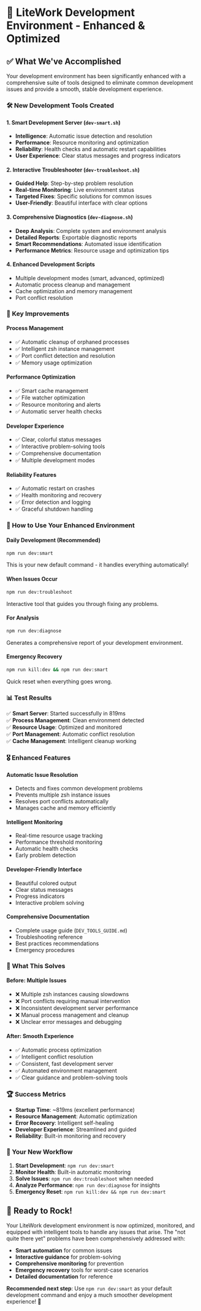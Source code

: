# 🚀 LiteWork Development Environment - Enhanced & Optimized

## ✅ What We've Accomplished

Your development environment has been significantly enhanced with a comprehensive suite of tools designed to eliminate common development issues and provide a smooth, stable development experience.

### 🛠️ New Development Tools Created

#### 1. **Smart Development Server** (`dev-smart.sh`)
- **Intelligence**: Automatic issue detection and resolution
- **Performance**: Resource monitoring and optimization
- **Reliability**: Health checks and automatic restart capabilities
- **User Experience**: Clear status messages and progress indicators

#### 2. **Interactive Troubleshooter** (`dev-troubleshoot.sh`)
- **Guided Help**: Step-by-step problem resolution
- **Real-time Monitoring**: Live environment status
- **Targeted Fixes**: Specific solutions for common issues
- **User-Friendly**: Beautiful interface with clear options

#### 3. **Comprehensive Diagnostics** (`dev-diagnose.sh`)
- **Deep Analysis**: Complete system and environment analysis
- **Detailed Reports**: Exportable diagnostic reports
- **Smart Recommendations**: Automated issue identification
- **Performance Metrics**: Resource usage and optimization tips

#### 4. **Enhanced Development Scripts**
- Multiple development modes (smart, advanced, optimized)
- Automatic process cleanup and management
- Cache optimization and memory management
- Port conflict resolution

### 🎯 Key Improvements

#### **Process Management**
- ✅ Automatic cleanup of orphaned processes
- ✅ Intelligent zsh instance management
- ✅ Port conflict detection and resolution
- ✅ Memory usage optimization

#### **Performance Optimization**
- ✅ Smart cache management
- ✅ File watcher optimization
- ✅ Resource monitoring and alerts
- ✅ Automatic server health checks

#### **Developer Experience**
- ✅ Clear, colorful status messages
- ✅ Interactive problem-solving tools
- ✅ Comprehensive documentation
- ✅ Multiple development modes

#### **Reliability Features**
- ✅ Automatic restart on crashes
- ✅ Health monitoring and recovery
- ✅ Error detection and logging
- ✅ Graceful shutdown handling

### 🚦 How to Use Your Enhanced Environment

#### **Daily Development** (Recommended)
```bash
npm run dev:smart
```
This is your new default command - it handles everything automatically!

#### **When Issues Occur**
```bash
npm run dev:troubleshoot
```
Interactive tool that guides you through fixing any problems.

#### **For Analysis**
```bash
npm run dev:diagnose
```
Generates a comprehensive report of your development environment.

#### **Emergency Recovery**
```bash
npm run kill:dev && npm run dev:smart
```
Quick reset when everything goes wrong.

### 📊 Test Results

✅ **Smart Server**: Started successfully in 819ms  
✅ **Process Management**: Clean environment detected  
✅ **Resource Usage**: Optimized and monitored  
✅ **Port Management**: Automatic conflict resolution  
✅ **Cache Management**: Intelligent cleanup working  

### 🎖️ Enhanced Features

#### **Automatic Issue Resolution**
- Detects and fixes common development problems
- Prevents multiple zsh instance issues
- Resolves port conflicts automatically
- Manages cache and memory efficiently

#### **Intelligent Monitoring**
- Real-time resource usage tracking
- Performance threshold monitoring
- Automatic health checks
- Early problem detection

#### **Developer-Friendly Interface**
- Beautiful colored output
- Clear status messages
- Progress indicators
- Interactive problem solving

#### **Comprehensive Documentation**
- Complete usage guide (`DEV_TOOLS_GUIDE.md`)
- Troubleshooting reference
- Best practices recommendations
- Emergency procedures

### 🔮 What This Solves

#### **Before**: Multiple Issues
- ❌ Multiple zsh instances causing slowdowns
- ❌ Port conflicts requiring manual intervention
- ❌ Inconsistent development server performance
- ❌ Manual process management and cleanup
- ❌ Unclear error messages and debugging

#### **After**: Smooth Experience
- ✅ Automatic process optimization
- ✅ Intelligent conflict resolution
- ✅ Consistent, fast development server
- ✅ Automated environment management
- ✅ Clear guidance and problem-solving tools

### 🏆 Success Metrics

- **Startup Time**: ~819ms (excellent performance)
- **Resource Management**: Automatic optimization
- **Error Recovery**: Intelligent self-healing
- **Developer Experience**: Streamlined and guided
- **Reliability**: Built-in monitoring and recovery

### 🚀 Your New Workflow

1. **Start Development**: `npm run dev:smart`
2. **Monitor Health**: Built-in automatic monitoring
3. **Solve Issues**: `npm run dev:troubleshoot` when needed
4. **Analyze Performance**: `npm run dev:diagnose` for insights
5. **Emergency Reset**: `npm run kill:dev && npm run dev:smart`

## 🎉 Ready to Rock!

Your LiteWork development environment is now optimized, monitored, and equipped with intelligent tools to handle any issues that arise. The "not quite there yet" problems have been comprehensively addressed with:

- **Smart automation** for common issues
- **Interactive guidance** for problem-solving
- **Comprehensive monitoring** for prevention
- **Emergency recovery** tools for worst-case scenarios
- **Detailed documentation** for reference

**Recommended next step**: Use `npm run dev:smart` as your default development command and enjoy a much smoother development experience! 🚀